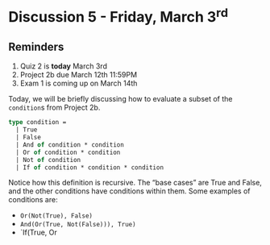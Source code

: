 # Discussion 5 - Friday, March 3<sup>rd</sup>

## Reminders
1. Quiz 2 is **today** March 3rd
2. Project 2b due March 12th 11:59PM
3. Exam 1 is coming up on March 14th

Today, we will be briefly discussing how to evaluate a subset of the `condition`s from Project 2b.

```ml
type condition = 
  | True
  | False
  | And of condition * condition
  | Or of condition * condition
  | Not of condition
  | If of condition * condition * condition
```
Notice how this definition is recursive. The “base cases” are True and False, and the other conditions have conditions within them. Some examples of conditions are:
- `Or(Not(True), False)`
- `And(Or(True, Not(False))), True)`
- `If(True, Or